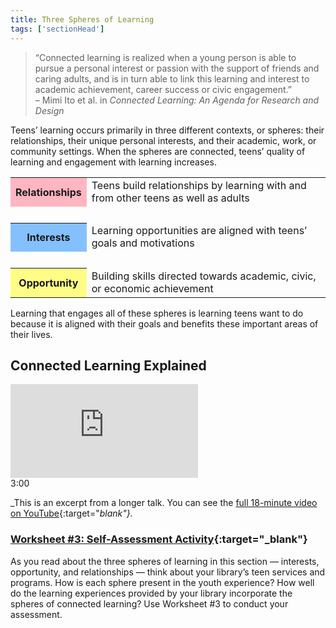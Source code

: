 ```yaml
---
title: Three Spheres of Learning
tags: ['sectionHead']
---
```


> “Connected learning is realized when a young person is able to pursue a personal interest or passion with the support of friends and caring adults, and is in turn able to link this learning and interest to academic achievement, career success or civic engagement.”<br/>
– Mimi Ito et al. in _Connected Learning: An Agenda for Research and Design_ 

Teens’ learning occurs primarily in three different contexts, or spheres: their relationships, their unique personal interests, and their academic, work, or community settings. When the spheres are connected, teens’ quality of learning and engagement with learning increases.

<table style="border-spacing: 15px;">
	<tr><th bgcolor="lightpink">Relationships</th><td>Teens build relationships by learning with and from other teens as well as adults</td></tr>
	<tr><td colspan="2">&nbsp;</td>
	<tr><th bgcolor="#85c0fe">Interests</th><td>Learning opportunities are aligned with teens’ goals and motivations</td></tr>
	<tr><td colspan="2">&nbsp;</td>
	<tr><th bgcolor="#fffd86">Opportunity</th><td>Building skills directed towards academic, civic, or economic achievement</td></tr>
</table>

Learning that engages all of these spheres is learning teens want to do because it is aligned with their goals and benefits these important areas of their lives.

## Connected Learning Explained


<iframe src="https://www.youtube.com/embed/HacgaDN971Y?start=432&end=612" frameborder="0" allow="autoplay; encrypted-media" allowfullscreen></iframe>
<div class="videotime">3:00</div>

_This is an excerpt from a longer talk. You can see the [full 18-minute video on YouTube](https://www.youtube.com/watch?v=HacgaDN971Y){:target="_blank"}._


<div class="activity callout" markdown="1">

### [Worksheet #3: Self-Assessment Activity](https://docs.google.com/document/d/1X5MxpToji6SQEN3-6uzvvkfjpQFvUhTbZB1cPTM6FwA/edit#heading=h.isxlazu21uc9){:target="_blank"}

As you read about the three spheres of learning in this section — interests, opportunity, and relationships — think about your library’s teen services and programs. How is each sphere present in the youth experience? How well do the learning experiences provided by your library incorporate the spheres of connected learning? Use Worksheet #3 to conduct your assessment.

</div>



